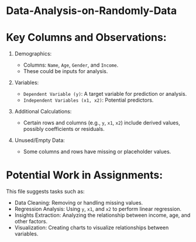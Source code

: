 # Data-Analysis-on-Randomly-Data
# Key Columns and Observations:
1. Demographics:
   - Columns: `Name`, `Age`, `Gender`, and `Income`.
   - These could be inputs for analysis.

2. Variables:
   - `Dependent Variable (y)`: A target variable for prediction or analysis.
   - `Independent Variables (x1, x2)`: Potential predictors.

3. Additional Calculations:
   - Certain rows and columns (e.g., `y`, `x1`, `x2`) include derived values, possibly coefficients or residuals.

4. Unused/Empty Data:
   - Some columns and rows have missing or placeholder values.

# Potential Work in Assignments:
This file suggests tasks such as:
- Data Cleaning: Removing or handling missing values.
- Regression Analysis: Using `y`, `x1`, and `x2` to perform linear regression.
- Insights Extraction: Analyzing the relationship between income, age, and other factors.
- Visualization: Creating charts to visualize relationships between variables.
